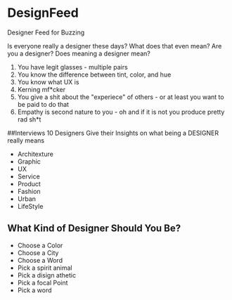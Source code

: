 # DesignFeed
Designer Feed for Buzzing

Is everyone really a designer these days? 
What does that even mean? Are you a designer? 
Does meaning a designer mean?

1. You have legit glasses - multiple pairs
2. You know the difference between tint, color, and hue
3. You know what UX is
4. Kerning mf*cker
5. You give a shit about the "experiece" of others - or at least you want to be paid to do that
6. Empathy is second nature to you - oh and if it is not you produce pretty rad sh*t

##Interviews
10 Designers Give their Insights on what being a DESIGNER really means
* Architexture
* Graphic
* UX
* Service
* Product
* Fashion
* Urban
* LifeStyle

## What Kind of Designer Should You Be?
* Choose a Color
* Choose a City
* Choose a Word
* Pick a spirit animal
* Pick a disign athetic 
* Pick a focal Point
* Pick a word 
